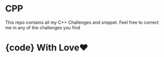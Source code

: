 # CPP
This repo contains all my C++ Challenges and snippet.
Feel free to correct me in any of the challenges you find
# {code} With Love❤
